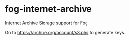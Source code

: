 # fog-internet-archive

Internet Archive Storage support for Fog


Go to https://archive.org/account/s3.php to generate keys.
